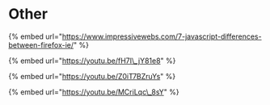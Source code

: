 # Other

{% embed url="https://www.impressivewebs.com/7-javascript-differences-between-firefox-ie/" %}

{% embed url="https://youtu.be/fH7I\_jY81e8" %}

{% embed url="https://youtu.be/Z0iT7BZruYs" %}

{% embed url="https://youtu.be/MCriLqc\_8sY" %}








